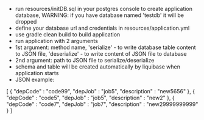 - run resources/initDB.sql in your postgres console to create application database, WARNING: if you have database named 'testdb' it will be dropped
- define your database url and credentials in resources/application.yml
- use gradle clean build to build application
- run application with 2 arguments
- 1st argument: method name, 'serialize' - to write database table content to JSON file, 'deserialize' - to write content of JSON file to database
- 2nd argument: path to JSON file to serialize/deserialize
- schema and table will be created automatically by liquibase when application starts
- JSON example:

[ {
  "depCode" : "code99",
  "depJob" : "job5",
  "description" : "new5656"
}, {
  "depCode" : "code5",
  "depJob" : "job5",
  "description" : "new2"
}, {
  "depCode" : "code7",
  "depJob" : "job7",
  "description" : "new29999999999"
} ]